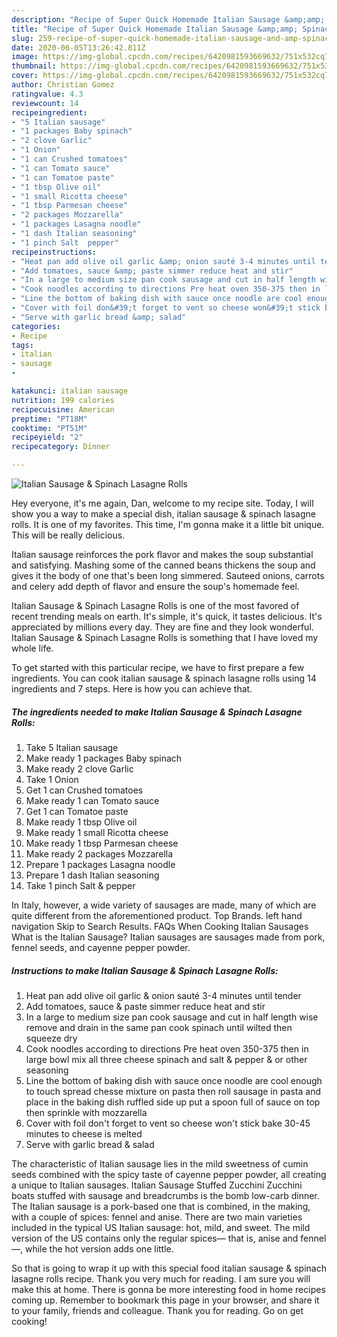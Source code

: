 ```yaml
---
description: "Recipe of Super Quick Homemade Italian Sausage &amp;amp; Spinach Lasagne Rolls"
title: "Recipe of Super Quick Homemade Italian Sausage &amp;amp; Spinach Lasagne Rolls"
slug: 259-recipe-of-super-quick-homemade-italian-sausage-and-amp-spinach-lasagne-rolls
date: 2020-06-05T13:26:42.811Z
image: https://img-global.cpcdn.com/recipes/6420981593669632/751x532cq70/italian-sausage-spinach-lasagne-rolls-recipe-main-photo.jpg
thumbnail: https://img-global.cpcdn.com/recipes/6420981593669632/751x532cq70/italian-sausage-spinach-lasagne-rolls-recipe-main-photo.jpg
cover: https://img-global.cpcdn.com/recipes/6420981593669632/751x532cq70/italian-sausage-spinach-lasagne-rolls-recipe-main-photo.jpg
author: Christian Gomez
ratingvalue: 4.3
reviewcount: 14
recipeingredient:
- "5 Italian sausage"
- "1 packages Baby spinach"
- "2 clove Garlic"
- "1 Onion"
- "1 can Crushed tomatoes"
- "1 can Tomato sauce"
- "1 can Tomatoe paste"
- "1 tbsp Olive oil"
- "1 small Ricotta cheese"
- "1 tbsp Parmesan cheese"
- "2 packages Mozzarella"
- "1 packages Lasagna noodle"
- "1 dash Italian seasoning"
- "1 pinch Salt  pepper"
recipeinstructions:
- "Heat pan add olive oil garlic &amp; onion sauté 3-4 minutes until tender"
- "Add tomatoes, sauce &amp; paste simmer reduce heat and stir"
- "In a large to medium size pan cook sausage and cut in half length wise remove and drain in the same pan cook spinach until wilted then squeeze dry"
- "Cook noodles according to directions Pre heat oven 350-375 then in large bowl mix all three cheese spinach and salt &amp; pepper &amp; or other seasoning"
- "Line the bottom of baking dish with sauce once noodle are cool enough to touch spread chesse mixture on pasta then roll sausage in pasta and place in the baking dish ruffled side up put a spoon full of sauce on top then sprinkle with mozzarella"
- "Cover with foil don&#39;t forget to vent so cheese won&#39;t stick bake 30-45 minutes to cheese is melted"
- "Serve with garlic bread &amp; salad"
categories:
- Recipe
tags:
- italian
- sausage
- 

katakunci: italian sausage  
nutrition: 199 calories
recipecuisine: American
preptime: "PT18M"
cooktime: "PT51M"
recipeyield: "2"
recipecategory: Dinner

---
```



![Italian Sausage &amp; Spinach Lasagne Rolls](https://img-global.cpcdn.com/recipes/6420981593669632/751x532cq70/italian-sausage-spinach-lasagne-rolls-recipe-main-photo.jpg)

Hey everyone, it's me again, Dan, welcome to my recipe site. Today, I will show you a way to make a special dish, italian sausage &amp; spinach lasagne rolls. It is one of my favorites. This time, I'm gonna make it a little bit unique. This will be really delicious.

Italian sausage reinforces the pork flavor and makes the soup substantial and satisfying. Mashing some of the canned beans thickens the soup and gives it the body of one that&#39;s been long simmered. Sauteed onions, carrots and celery add depth of flavor and ensure the soup&#39;s homemade feel.

Italian Sausage &amp; Spinach Lasagne Rolls is one of the most favored of recent trending meals on earth. It's simple, it's quick, it tastes delicious. It's appreciated by millions every day. They are fine and they look wonderful. Italian Sausage &amp; Spinach Lasagne Rolls is something that I have loved my whole life.


To get started with this particular recipe, we have to first prepare a few ingredients. You can cook italian sausage &amp; spinach lasagne rolls using 14 ingredients and 7 steps. Here is how you can achieve that.

<!--inarticleads1-->

##### The ingredients needed to make Italian Sausage &amp; Spinach Lasagne Rolls:

1. Take 5 Italian sausage
1. Make ready 1 packages Baby spinach
1. Make ready 2 clove Garlic
1. Take 1 Onion
1. Get 1 can Crushed tomatoes
1. Make ready 1 can Tomato sauce
1. Get 1 can Tomatoe paste
1. Make ready 1 tbsp Olive oil
1. Make ready 1 small Ricotta cheese
1. Make ready 1 tbsp Parmesan cheese
1. Make ready 2 packages Mozzarella
1. Prepare 1 packages Lasagna noodle
1. Prepare 1 dash Italian seasoning
1. Take 1 pinch Salt &amp; pepper


In Italy, however, a wide variety of sausages are made, many of which are quite different from the aforementioned product. Top Brands. left hand navigation Skip to Search Results. FAQs When Cooking Italian Sausages What is the Italian Sausage? Italian sausages are sausages made from pork, fennel seeds, and cayenne pepper powder. 

<!--inarticleads2-->

##### Instructions to make Italian Sausage &amp; Spinach Lasagne Rolls:

1. Heat pan add olive oil garlic &amp; onion sauté 3-4 minutes until tender
1. Add tomatoes, sauce &amp; paste simmer reduce heat and stir
1. In a large to medium size pan cook sausage and cut in half length wise remove and drain in the same pan cook spinach until wilted then squeeze dry
1. Cook noodles according to directions Pre heat oven 350-375 then in large bowl mix all three cheese spinach and salt &amp; pepper &amp; or other seasoning
1. Line the bottom of baking dish with sauce once noodle are cool enough to touch spread chesse mixture on pasta then roll sausage in pasta and place in the baking dish ruffled side up put a spoon full of sauce on top then sprinkle with mozzarella
1. Cover with foil don&#39;t forget to vent so cheese won&#39;t stick bake 30-45 minutes to cheese is melted
1. Serve with garlic bread &amp; salad


The characteristic of Italian sausage lies in the mild sweetness of cumin seeds combined with the spicy taste of cayenne pepper powder, all creating a unique to Italian sausages. Italian Sausage Stuffed Zucchini Zucchini boats stuffed with sausage and breadcrumbs is the bomb low-carb dinner. The Italian sausage is a pork-based one that is combined, in the making, with a couple of spices: fennel and anise. There are two main varieties included in the typical US Italian sausage: hot, mild, and sweet. The mild version of the US contains only the regular spices— that is, anise and fennel—, while the hot version adds one little. 

So that is going to wrap it up with this special food italian sausage &amp; spinach lasagne rolls recipe. Thank you very much for reading. I am sure you will make this at home. There is gonna be more interesting food in home recipes coming up. Remember to bookmark this page in your browser, and share it to your family, friends and colleague. Thank you for reading. Go on get cooking!
